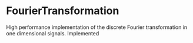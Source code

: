 # FourierTransformation
High performance implementation of the discrete Fourier transformation in one dimensional signals. Implemented 
